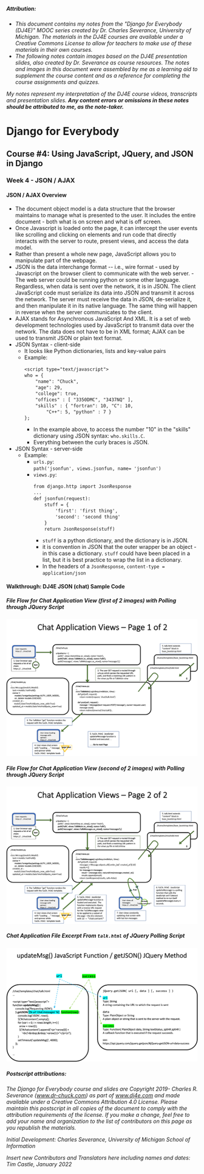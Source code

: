 ##### **Attribution:**  
- *This document contains my notes from the "Django for Everybody (DJ4E)" MOOC series created by Dr. Charles Severance, University of Michigan. The materials in the DJ4E courses are available under a Creative Commons License to allow for teachers to make use of these materials in their own courses.*  
- *The following notes contain images based on the DJ4E presentation slides, also created by Dr. Severance as course resources. The notes and images in this document were assembled by me as a learning aid to supplement the course content and as a reference for completing the course assignments and quizzes.*

*My notes represent my interpretation of the DJ4E course videos, transcripts and presentation slides.* ***Any content errors or omissions in these notes should be attributed to me, as the note-taker.***



# Django for Everybody

## Course #4: Using JavaScript, JQuery, and JSON in Django

### Week 4 - JSON / AJAX

#### JSON / AJAX Overview
- The document object model is a data structure that the browser maintains to manage what is presented to the user. It includes the entire document - both what is on screen and what is off screen.
- Once Javascript is loaded onto the page, it can intercept the user events like scrolling and clicking on elements and run code that directly interacts with the server to route, present views, and access the data model.
- Rather than present a whole new page, JavaScript allows you to manipulate part of the webpage.
- JSON is the data interchange format -- i.e., wire format - used by Javascript on the browser client to communicate with the web server. - The web server could be running python or some other language. Regardless, when data is sent over the network, it is in JSON. The client JavaScript code must serialize its data into JSON and transmit it across the network. The server must receive the data in JSON, de-serialize it, and then manipulate it in its native language. The same thing will happen in reverse when the server communicates to the client.
- AJAX stands for Asynchronous JavaScript And XML. It is a set of web development technologies used by JavaScript to transmit data over the network. The data does not have to be in XML format; AJAX can be used to transmit JSON or plain text format.
- JSON Syntax - client-side
    - It looks like Python dictionaries, lists and key-value pairs
    - Example:
        ```
        <script type="text/javascript">
        who = {
            "name": "Chuck",
            "age": 29,
            "college": true,
            "offices" : [ "3350DMC", "3437NQ" ],
            "skills" : { "fortran": 10, "C": 10,
                "C++": 5, "python" : 7 }
        };
        ```
      - In the example above, to access the number "10" in the "skills" dictionary using JSON syntax: `who.skills.C`.
      - Everything between the curly braces is JSON.
- JSON Syntax - server-side
    - Example:
        - `urls.py`:    
              `path('jsonfun', views.jsonfun, name= 'jsonfun')`
        - `views.py`:
          ```
          from django.http import JsonResponse
          ...
          def jsonfun(request):
              stuff = {
                  'first': 'first thing',
                  'second': 'second thing'
              }
              return JsonResponse(stuff)
          ```
            - `stuff` is a python dictionary, and the dictionary is in JSON.
            - it is convention in JSON that the outer wrapper be an object - in this case a dictionary. `stuff` could have been placed in a list, but it is best practice to wrap the list in a dictionary.
            - In the headers of a `JsonResponse`, `content-type = application/json`

#### Walkthrough: DJ4E JSON (chat) Sample Code

##### File Flow for Chat Application View (first of 2 images) with Polling through JQuery Script

![Chat Application Views - 1 of 2](images/FileFlowChatAppPolling1.png)

##### File Flow for Chat Application View (second of 2 images) with Polling through JQuery Script

![Chat Application Views - 1 of 2](images/FileFlowChatAppPolling2.png)

##### Chat Application File Excerpt From `talk.html` of JQuery Polling Script

![Chat Application Views - 1 of 2](images/TalkHTMLPollingExcerpt.png)


##### Postscript attributions:

*The Django for Everybody course and slides are Copyright 2019-  Charles R. Severance (www.dr-chuck.com) as part of www.dj4e.com and made available under a Creative Commons Attribution 4.0 License.  Please maintain this postscript in all copies of the document to comply with the attribution requirements of the license.  If you make a change, feel free to add your name and organization to the list of contributors on this page as you republish the materials.*

*Initial Development: Charles Severance, University of Michigan School of Information*

*Insert new Contributors and Translators here including names and dates:*  
*Tim Castle, January 2022*
